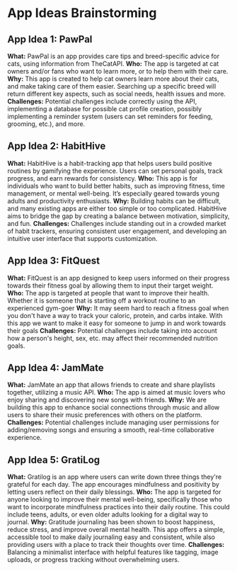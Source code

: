 # App Ideas Brainstorming
<!---
This format is here to give a base to go off of, but feel free to change the wording as you like!
-->
## App Idea 1: PawPal
**What:** PawPal is an app provides care tips and breed-specific advice for cats, using information from TheCatAPI.
**Who:** The app is targeted at cat owners and/or fans who want to learn more, or to help them with their care.
**Why:** This app is created to help cat owners learn more about their cats, and make taking care of them easier. Searching up a specific breed will return different key aspects, such as social needs, health issues and more.
**Challenges:** Potential challenges include correctly using the API, implementing a database for possible cat profile creation, possibly implementing a reminder system (users can set reminders for feeding, grooming, etc.), and more.

## App Idea 2: HabitHive
**What:** HabitHive is a habit-tracking app that helps users build positive routines by gamifying the experience. Users can set personal goals, track progress, and earn rewards for consistency.
**Who:** This app is for individuals who want to build better habits, such as improving fitness, time management, or mental well-being. It’s especially geared towards young adults and productivity enthusiasts.
**Why:** Building habits can be difficult, and many existing apps are either too simple or too complicated. HabitHive aims to bridge the gap by creating a balance between motivation, simplicity, and fun.
**Challenges:** Challenges include standing out in a crowded market of habit trackers, ensuring consistent user engagement, and developing an intuitive user interface that supports customization.

## App Idea 3: FitQuest
**What:** FitQuest is an app designed to keep users informed on their progress towards their fitness goal by allowing them to input their target weight.
**Who:** The app is targeted at people that want to improve their health. Whether it is someone that is starting off a workout routine to an experienced gym-goer
**Why:** It may seem hard to reach a fitness goal when you don't have a way to track your caloric, protein, and carbs intake. With this app we want to make it easy for someone to jump in and work towards their goals
**Challenges:** Potential challenges include taking into account how a person's height, sex, etc. may affect their recommended nutrition goals.

## App Idea 4: JamMate
**What:** JamMate an app that allows friends to create and share playlists together, utilizing a music API.
**Who:** The app is aimed at music lovers who enjoy sharing and discovering new songs with friends.
**Why:** We are building this app to enhance social connections through music and allow users to share their music preferences with others on the platform.
**Challenges:** Potential challenges include managing user permissions for adding/removing songs and ensuring a smooth, real-time collaborative experience.

## App Idea 5: GratiLog
**What:** Gratilog is an app where users can write down three things they're grateful for each day. The app encourages mindfulness and positivity by letting users reflect on their daily blessings.
**Who:** The app is targeted for anyone looking to improve their mental well-being, specifically those who want to incorporate mindfulness practices into their daily routine. This could include teens, adults, or even older adults looking for a digital way to journal. 
**Why:** Gratitude journaling has been shown to boost happiness, reduce stress, and improve overall mental health. This app offers a simple, accessible tool to make daily journaling easy and consistent, while also providing users with a place to track their thoughts over time.
**Challenges:** Balancing a minimalist interface with helpful features like tagging, image uploads, or progress tracking without overwhelming users.
